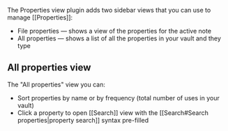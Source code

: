 The Properties view plugin adds two sidebar views that you can use to manage [[Properties]]:

- File properties — shows a view of the properties for the active note
- All properties — shows a list of all the properties in your vault and they type

## All properties view

The "All properties" view you can:

- Sort properties by name or by frequency (total number of uses in your vault)
- Click a property to open [[Search]] view with the [[Search#Search properties|property search]] syntax pre-filled 